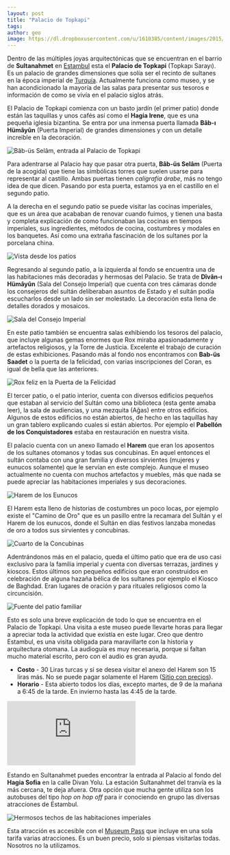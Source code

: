 ```yaml
---
layout: post
title: "Palacio de Topkapi"
tags: 
author: geo
image: https://dl.dropboxusercontent.com/u/1610385/content/images/2015/05/2014-12-19-11-17-43.jpg
---
```

Dentro de las múltiples joyas arquitectónicas que se encuentran en el barrio de **Sultanahmet** en [Estambul](/tag/estambul) esta el **Palacio de Topkapi** (Topkapı Sarayı). Es un palacio de grandes dimensiones que solía ser el recinto de sultanes en la época imperial de [Turquía](/tag/turquia). Actualmente funciona como museo, y se han acondicionado la mayoría de las salas para presentar sus tesoros e información de como se vivía en el palacio siglos atrás.

El Palacio de Topkapi comienza con un basto jardín (el primer patio) donde están las taquillas y unos cafés así como el **Hagia Irene**, que es una pequeña iglesia bizantina. Se entra por una inmensa puerta llamada **Bâb-ı Hümâyûn** (Puerta Imperial) de grandes dimensiones y con un detalle increible en la decoración.

![Bâb-üs Selâm, entrada al Palacio de Topkapi](https://dl.dropboxusercontent.com/u/1610385/content/images/2015/05/2014-12-19-08-49-16.jpg)

Para adentrarse al Palacio hay que pasar otra puerta, **Bâb-üs Selâm** (Puerta de la acogida) que tiene las simbólicas torres que suelen usarse para representar al castillo. Ambas puertas tienen *caligrafía árabe*, más no tengo idea de que dicen. Pasando por esta puerta, estamos ya en el castillo en el segundo patio. 

A la derecha en el segundo patio se puede visitar las cocinas imperiales, que es un área que acababan de renovar cuando fuimos, y tienen una basta y completa explicación de como funcionaban las cocinas en tiempos imperiales, sus ingredientes, métodos de cocina, costumbres y modales en los banquetes. Así como una extraña fascinación de los sultanes por la porcelana china.

![Vista desde los patios](https://dl.dropboxusercontent.com/u/1610385/content/images/2015/05/2014-12-19-09-16-58.jpg)

Regresando al segundo patio, a la izquierda al fondo se encuentra una de las habitaciones más decoradas y hermosas del Palacio. Se trata de **Dîvân-ı Hümâyûn** (Sala del Consejo Imperial) que cuenta con tres cámaras donde los consejeros del sultán deliberaban asuntos de Estado y el sultán podía escucharlos desde un lado sin ser molestado. La decoración esta llena de detalles dorados y mosaicos.

![Sala del Consejo Imperial](https://dl.dropboxusercontent.com/u/1610385/content/images/2015/05/2014-12-19-09-32-27.jpg)

En este patio también se encuentra salas exhibiendo los tesoros del palacio, que incluye algunas gemas enormes que Rox miraba apasionadamente y artefactos religiosos, y la Torre de Justicia. Excelente el trabajo de curación de estas exhibiciones. Pasando más al fondo nos encontramos con **Bab-üs Saadet** o la puerta de la felicidad, con varias inscripciones del Coran, es igual de bella que las anteriores.

![Rox feliz en la Puerta de la Felicidad](https://dl.dropboxusercontent.com/u/1610385/content/images/2015/05/2014-12-19-09-11-19.jpg)

El tercer patio, o el patio interior, cuenta con diversos edificios pequeños que estaban al servicio del Sultán como una biblioteca (esta gente amaba leer), la sala de audiencias, y una mezquita (Ağas) entre otros edificios. Algunos de estos edificios no están abiertos, de hecho en las taquillas hay un gran tablero explicando cuales si están abiertos. Por ejemplo el **Pabellón de los Conquistadores** estaba en restauración en nuestra visita.

El palacio cuenta con un anexo llamado el **Harem** que eran los aposentos de los sultanes otomanos y todas sus concubinas. En aquel entonces el sultán contaba con una gran familia y diversos sirvientes (mujeres y eunucos solamente) que le servían en este complejo. Aunque el museo actualmente no cuenta con muchos artefactos y muebles, más que nada se puede apreciar las habitaciones imperiales y sus decoraciones.

![Harem de los Eunucos](https://dl.dropboxusercontent.com/u/1610385/content/images/2015/05/2014-12-19-09-55-43.jpg)

El Harem esta lleno de historias de costumbres un poco locas, por ejemplo existe el "Camino de Oro" que es un pasillo entre la recamara del Sultán y el Harem de los eunucos, donde el Sultán en días festivos lanzaba monedas de oro a todos sus sirvientes y concubinas.

![Cuarto de la Concubinas](https://dl.dropboxusercontent.com/u/1610385/content/images/2015/05/2014-12-19-10-00-27.jpg)

Adentrándonos más en el palacio, queda el último patio que era de uso casi exclusivo para la familia imperial y cuenta con diversas terrazas, jardines y kioscos. Estos últimos son pequeños edificios que eran construidos en celebración de alguna hazaña bélica de los sultanes por ejemplo el Kiosco de Baghdad. Eran lugares de oración y para rituales religiosos como la circuncisión. 

![Fuente del patio familiar](https://dl.dropboxusercontent.com/u/1610385/content/images/2015/05/2014-12-19-10-46-23.jpg)

Esto es solo una breve explicación de todo lo que se encuentra en el Palacio de Topkapi. Una visita a este museo puede llevarte horas para llegar a apreciar toda la actividad que existía en este lugar. Creo que dentro Estambul, es una visita obligada para maravillarte con la historia y arquitectura otomana. La audioguía es muy necesaria, porque si faltan mucho material escrito, pero con el audio es gran ayuda.

* **Costo** - 30 Liras turcas y si se desea visitar el anexo del Harem son 15 liras más. No se puede pagar solamente el Harem ([Sitio con precios](http://topkapisarayi.gov.tr/en/visit-information)).
* **Horario** - Esta abierto todos los días, excepto martes, de 9 de la mañana a 6:45 de la tarde. En invierno hasta las 4:45 de la tarde.

<div class="embed-responsive embed-responsive-16by9">  
<iframe src="https://www.google.com/maps/embed?pb=!1m14!1m8!1m3!1d3010.627757922773!2d28.983379!3d41.01152!3m2!1i1024!2i768!4f13.1!3m3!1m2!1s0x14cab9b8afa5f833%3A0x15aa1943c3015300!2sTopkapi+Palace+Museum!5e0!3m2!1sen!2smx!4v1431523563360" class="embed-responsive-item" frameborder="0" style="border:0"></iframe>
</div>

Estando en Sultanahmet puedes encontrar la entrada al Palacio al fondo del **Hagia Sofia** en la calle Divan Yolu. La estación Sultanahmet del tranvía es la más cercana, te deja afuera. Otra opción que mucha gente utiliza son los autobuses del tipo *hop on hop off* para ir conociendo en grupo las diversas atracciones de Estambul.

![Hermosos techos de las habitaciones imperiales](https://dl.dropboxusercontent.com/u/1610385/content/images/2015/05/2014-12-19-10-08-11-1.jpg)

Esta atracción es accesible con el [Museum Pass](https://muze.gov.tr/buy_museum_pass) que incluye en una sola tarifa varias atracciones. Es un buen precio, solo si piensas visitarlas todas. Nosotros no la utilizamos.